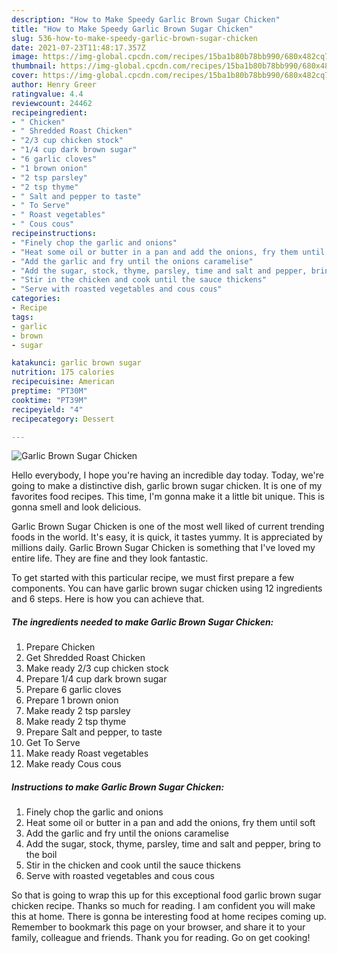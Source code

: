```yaml
---
description: "How to Make Speedy Garlic Brown Sugar Chicken"
title: "How to Make Speedy Garlic Brown Sugar Chicken"
slug: 536-how-to-make-speedy-garlic-brown-sugar-chicken
date: 2021-07-23T11:48:17.357Z
image: https://img-global.cpcdn.com/recipes/15ba1b80b78bb990/680x482cq70/garlic-brown-sugar-chicken-recipe-main-photo.jpg
thumbnail: https://img-global.cpcdn.com/recipes/15ba1b80b78bb990/680x482cq70/garlic-brown-sugar-chicken-recipe-main-photo.jpg
cover: https://img-global.cpcdn.com/recipes/15ba1b80b78bb990/680x482cq70/garlic-brown-sugar-chicken-recipe-main-photo.jpg
author: Henry Greer
ratingvalue: 4.4
reviewcount: 24462
recipeingredient:
- " Chicken"
- " Shredded Roast Chicken"
- "2/3 cup chicken stock"
- "1/4 cup dark brown sugar"
- "6 garlic cloves"
- "1 brown onion"
- "2 tsp parsley"
- "2 tsp thyme"
- " Salt and pepper to taste"
- " To Serve"
- " Roast vegetables"
- " Cous cous"
recipeinstructions:
- "Finely chop the garlic and onions"
- "Heat some oil or butter in a pan and add the onions, fry them until soft"
- "Add the garlic and fry until the onions caramelise"
- "Add the sugar, stock, thyme, parsley, time and salt and pepper, bring to the boil"
- "Stir in the chicken and cook until the sauce thickens"
- "Serve with roasted vegetables and cous cous"
categories:
- Recipe
tags:
- garlic
- brown
- sugar

katakunci: garlic brown sugar 
nutrition: 175 calories
recipecuisine: American
preptime: "PT30M"
cooktime: "PT39M"
recipeyield: "4"
recipecategory: Dessert

---
```



![Garlic Brown Sugar Chicken](https://img-global.cpcdn.com/recipes/15ba1b80b78bb990/680x482cq70/garlic-brown-sugar-chicken-recipe-main-photo.jpg)

Hello everybody, I hope you're having an incredible day today. Today, we're going to make a distinctive dish, garlic brown sugar chicken. It is one of my favorites food recipes. This time, I'm gonna make it a little bit unique. This is gonna smell and look delicious.

Garlic Brown Sugar Chicken is one of the most well liked of current trending foods in the world. It's easy, it is quick, it tastes yummy. It is appreciated by millions daily. Garlic Brown Sugar Chicken is something that I've loved my entire life. They are fine and they look fantastic.




To get started with this particular recipe, we must first prepare a few components. You can have garlic brown sugar chicken using 12 ingredients and 6 steps. Here is how you can achieve that.

<!--inarticleads1-->

##### The ingredients needed to make Garlic Brown Sugar Chicken:

1. Prepare  Chicken
1. Get  Shredded Roast Chicken
1. Make ready 2/3 cup chicken stock
1. Prepare 1/4 cup dark brown sugar
1. Prepare 6 garlic cloves
1. Prepare 1 brown onion
1. Make ready 2 tsp parsley
1. Make ready 2 tsp thyme
1. Prepare  Salt and pepper, to taste
1. Get  To Serve
1. Make ready  Roast vegetables
1. Make ready  Cous cous




<!--inarticleads2-->

##### Instructions to make Garlic Brown Sugar Chicken:

1. Finely chop the garlic and onions
1. Heat some oil or butter in a pan and add the onions, fry them until soft
1. Add the garlic and fry until the onions caramelise
1. Add the sugar, stock, thyme, parsley, time and salt and pepper, bring to the boil
1. Stir in the chicken and cook until the sauce thickens
1. Serve with roasted vegetables and cous cous




So that is going to wrap this up for this exceptional food garlic brown sugar chicken recipe. Thanks so much for reading. I am confident you will make this at home. There is gonna be interesting food at home recipes coming up. Remember to bookmark this page on your browser, and share it to your family, colleague and friends. Thank you for reading. Go on get cooking!
